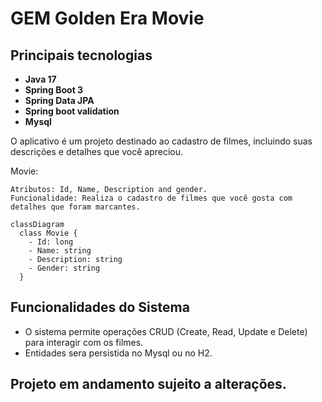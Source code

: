# GEM Golden Era Movie 

## Principais tecnologias
- **Java 17**
- **Spring Boot 3**
- **Spring Data JPA**
- **Spring boot validation**
- **Mysql**

O aplicativo é um projeto destinado ao cadastro de filmes, incluindo suas descrições e detalhes que você apreciou. 
  
Movie:

    Atributos: Id, Name, Description and gender.
    Funcionalidade: Realiza o cadastro de filmes que você gosta com detalhes que foram marcantes.

```mermaid
classDiagram
  class Movie {
    - Id: long
    - Name: string
    - Description: string
    - Gender: string
  }
```
## Funcionalidades do Sistema

- O sistema permite operações CRUD (Create, Read, Update e Delete) para interagir com os filmes.
- Entidades sera persistida no Mysql ou no H2.
 
## Projeto em andamento sujeito a alterações.

